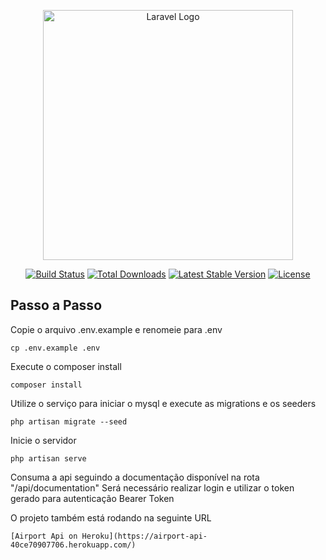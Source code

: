 <p align="center"><a href="https://laravel.com" target="_blank"><img src="https://raw.githubusercontent.com/laravel/art/master/logo-lockup/5%20SVG/2%20CMYK/1%20Full%20Color/laravel-logolockup-cmyk-red.svg" width="400" alt="Laravel Logo"></a></p>

<p align="center">
<a href="https://github.com/laravel/framework/actions"><img src="https://github.com/laravel/framework/workflows/tests/badge.svg" alt="Build Status"></a>
<a href="https://packagist.org/packages/laravel/framework"><img src="https://img.shields.io/packagist/dt/laravel/framework" alt="Total Downloads"></a>
<a href="https://packagist.org/packages/laravel/framework"><img src="https://img.shields.io/packagist/v/laravel/framework" alt="Latest Stable Version"></a>
<a href="https://packagist.org/packages/laravel/framework"><img src="https://img.shields.io/packagist/l/laravel/framework" alt="License"></a>
</p>

## Passo a Passo

Copie o arquivo .env.example e renomeie para .env

``cp .env.example .env``

Execute o composer install

``composer install``

Utilize o serviço para iniciar o mysql e execute as migrations e os seeders

``php artisan migrate --seed``

Inicie o servidor

``php artisan serve``

Consuma a api seguindo a documentação disponível na rota "/api/documentation"
Será necessário realizar login e utilizar o token gerado para autenticação Bearer Token

O projeto também está rodando na seguinte URL

``[Airport Api on Heroku](https://airport-api-40ce70907706.herokuapp.com/)``
